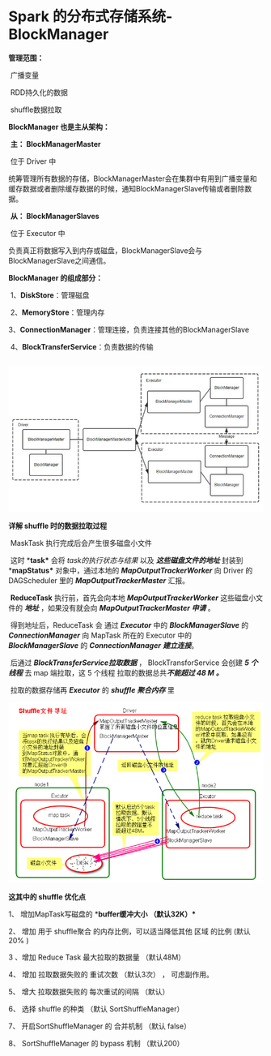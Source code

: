 # Spark 的分布式存储系统-BlockManager

**管理范围：**

​      广播变量

​      RDD持久化的数据

​      shuffle数据拉取

**BlockManager 也是主从架构：**

​      **主： BlockManagerMaster**

​            位于 Driver 中

​            统筹管理所有数据的存储，BlockManagerMaster会在集群中有用到广播变量和缓存数据或者删除缓存数据的时候，通知BlockManagerSlave传输或者删除数据。

​      **从： BlockManagerSlaves**  

​            位于 Executor 中

​            负责真正将数据写入到内存或磁盘，BlockManagerSlave会与BlockManagerSlave之间通信。

**BlockManager 的组成部分：**

​      1、**DiskStore**：管理磁盘

​      2、**MemoryStore**：管理内存

​      3、**ConnectionManager**：管理连接，负责连接其他的BlockManagerSlave

​      4、**BlockTransferService**：负责数据的传输

​    ![img](images/1505393431534_16_a.jpg)

**详解 shuffle 时的数据拉取过程**

​    MaskTask 执行完成后会产生很多磁盘小文件

​    这时 ***task\*** 会将 *task的执行状态与结果*  以及 ***这些磁盘文件的地址*** 封装到 ***mapStatus\*** 对象中，通过本地的 ***MapOutputTrackerWorker*** 向 Driver 的 DAGScheduler 里的 ***MapOutputTrackerMaster*** 汇报。

​    **ReduceTask** 执行前，首先会向本地 ***MapOutputTrackerWorker***  这些磁盘小文件的 ***地址***  ，如果没有就会向 ***MapOutputTrackerMaster 申请*** 。

​    得到地址后，ReduceTask 会 通过 ***Executor*** 中的 ***BlockManagerSlave*** 的 ***ConnectionManager***  向 MapTask 所在的 Executor 中的 ***BlockManagerSlave*** 的 ***ConnectionManager*** ***建立连接***。

​    后通过 ***BlockTransferService拉取数据*** ， BlockTransforService 会创建 ***5 个线程*** 去 map 端拉取，这 5 个线程 拉取的数据总共***不能超过 48 M  。***

​    拉取的数据存储再 ***Executor*** 的 ***shuffle 聚合内存*** 里



![img](images/1507198492814_16_a.png)

**这其中的 shuffle 优化点**

  1、 增加MapTask写磁盘的 ***buffer缓冲大小  （默认32K）\***

  2、 增加 用于 shuffle聚合 的内存比例，可以适当降低其他 区域 的比例  (默认20% )

  3 、增加 Reduce Task 最大拉取的数据量 （默认48M）

  4、 增加 拉取数据失败的 重试次数 （默认3次） ， 可虑副作用。

  5、 增大 拉取数据失败的 每次重试的间隔 （默认）

  6、 选择 shuffle 的种类 （默认 SortShuffleManager）

  7、 开启SortShuffleManager 的 合并机制 （默认 false）

  8、 SortShuffleManager 的 bypass 机制 （默认200）